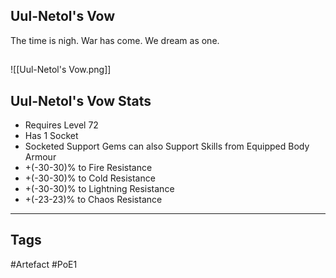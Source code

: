 ## Uul-Netol's Vow
The time is nigh.
War has come.
We dream as one.
##
![[Uul-Netol's Vow.png]]
## Uul-Netol's Vow Stats
- Requires Level 72
- Has 1 Socket
- Socketed Support Gems can also Support Skills from Equipped Body Armour
- +(-30-30)% to Fire Resistance
- +(-30-30)% to Cold Resistance
- +(-30-30)% to Lightning Resistance
- +(-23-23)% to Chaos Resistance


---
## Tags
#Artefact
#PoE1